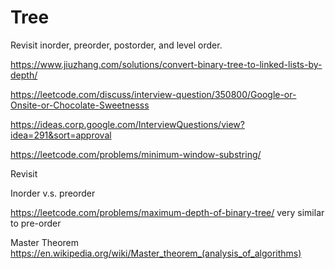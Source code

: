# Tree
Revisit inorder, preorder, postorder, and level order.

https://www.jiuzhang.com/solutions/convert-binary-tree-to-linked-lists-by-depth/



https://leetcode.com/discuss/interview-question/350800/Google-or-Onsite-or-Chocolate-Sweetnesss


https://ideas.corp.google.com/InterviewQuestions/view?idea=291&sort=approval


https://leetcode.com/problems/minimum-window-substring/




Revisit

Inorder v.s. preorder

https://leetcode.com/problems/maximum-depth-of-binary-tree/
very similar to pre-order

Master Theorem
https://en.wikipedia.org/wiki/Master_theorem_(analysis_of_algorithms)
